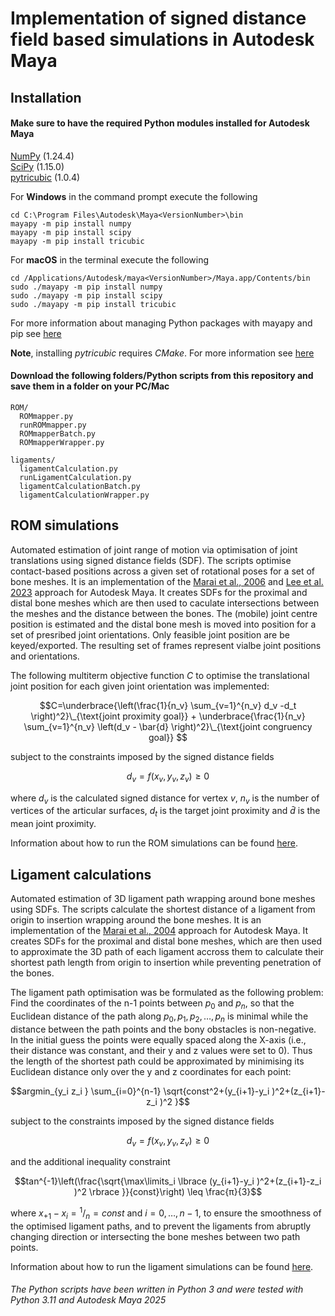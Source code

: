 # Implementation of signed distance field based simulations in Autodesk Maya

## Installation 
#### Make sure to have the required Python modules installed for Autodesk Maya

[NumPy](https://numpy.org/) (1.24.4)  
[SciPy](https://scipy.org/) (1.15.0)   
[pytricubic](https://github.com/danielguterding/pytricubic) (1.0.4)  

For **Windows** in the command prompt execute the following 
```
cd C:\Program Files\Autodesk\Maya<VersionNumber>\bin
mayapy -m pip install numpy
mayapy -m pip install scipy
mayapy -m pip install tricubic
```
For **macOS** in the terminal execute the following
```
cd /Applications/Autodesk/maya<VersionNumber>/Maya.app/Contents/bin
sudo ./mayapy -m pip install numpy
sudo ./mayapy -m pip install scipy
sudo ./mayapy -m pip install tricubic
```
For more information about managing Python packages with mayapy and pip see [here](https://help.autodesk.com/view/MAYAUL/2025/ENU/?guid=GUID-72A245EC-CDB4-46AB-BEE0-4BBBF9791627)

**Note**, installing *pytricubic* requires *CMake*. For more information see [here](https://github.com/danielguterding/pytricubic)

#### Download the following folders/Python scripts from this repository and save them in a folder on your PC/Mac
```
ROM/
  ROMmapper.py
  runROMmapper.py
  ROMmapperBatch.py
  ROMmapperWrapper.py

ligaments/
  ligamentCalculation.py  
  runLigamentCalculation.py  
  ligamentCalculationBatch.py
  ligamentCalculationWrapper.py
```

## ROM simulations
Automated estimation of joint range of motion via optimisation of joint translations using signed distance fields (SDF). The scripts optimise contact-based positions across a given set of rotational poses for a set of bone meshes. It is an implementation of the [Marai et al., 2006](https://doi.org/10.1109/IEMBS.2006.259742) and [Lee et al. 2023](https://doi.org/10.1098/rspb.2023.1446) approach for Autodesk Maya. It creates SDFs for the proximal and distal bone meshes which are then used to caculate intersections between the meshes and the distance between the bones. The (mobile) joint centre position is estimated and the distal bone mesh is moved into position for a set of presribed joint orientations. Only feasible joint position are be keyed/exported. The resulting set of frames represent vialbe joint positions and orientations.

The following multiterm objective function $C$ to optimise the translational joint position for each given joint orientation was implemented:

$$C=\underbrace{\left(\frac{1}{n_v} \sum_{v=1}^{n_v} d_v -d_t \right)^2}\_{\text{joint proximity goal}} + \underbrace{\frac{1}{n_v} \sum_{v=1}^{n_v} \left(d_v - \bar{d} \right)^2}\_{\text{joint congruency goal}} $$

subject to the constraints imposed by the signed distance fields

$$d_v= f(x_v,y_v,z_v ) \geq 0$$

where $d_v$ is the calculated signed distance for vertex $v$, $n_v$ is the number of vertices of the articular surfaces, $d_t$ is the target joint proximity and $\bar{d}$ is the mean joint proximity.

Information about how to run the ROM simulations can be found [here](https://github.com/OliverDemuth/MayaSignedDistanceFields/tree/main/ROM).

## Ligament calculations
Automated estimation of 3D ligament path wrapping around bone meshes using SDFs.
The scripts calculate the shortest distance of a ligament from origin to insertion wrapping around the bone meshes. It is an implementation of the [Marai et al., 2004](https://doi.org/10.1109/TBME.2004.826606) approach for Autodesk Maya. It creates SDFs for the proximal and distal bone meshes, which are then used to approximate the 3D path of each ligament accross them to calculate their shortest path length from origin to insertion while preventing penetration of the bones.

The ligament path optimisation was be formulated as the following problem: Find the coordinates of the n-1 points between $p_0$ and $p_n$, so that the Euclidean distance of the path along $p_0,p_1,p_2,\dotsc,p_n$ is minimal while the distance between the path points and the bony obstacles is non-negative. In the initial guess the points were equally spaced along the X-axis (i.e., their distance was constant, and their y and z values were set to 0). Thus the length of the shortest path could be approximated by minimising its Euclidean distance only over the y and z coordinates for each point:

$$argmin_{y_i z_i }  \sum_{i=0}^{n-1} \sqrt{const^2+(y_{i+1}-y_i )^2+(z_{i+1}-z_i )^2 }$$

subject to the constraints imposed by the signed distance fields

$$d_v= f(x_v,y_v,z_v ) \geq 0$$

and the additional inequality constraint

$$tan^{-1}\left(\frac{\sqrt{\max\limits_i⁡ \lbrace (y_{i+1}-y_i )^2+(z_{i+1}-z_i )^2 \rbrace }}{const}\right) \leq  \frac{π}{3}$$

where $x_{+1}-x_i =  {}^1/_n = const$ and $i = 0,\dotsc,n-1$, to ensure the smoothness of the optimised ligament paths, and to prevent the ligaments from abruptly changing direction or intersecting the bone meshes between two path points. 

Information about how to run the ligament simulations can be found [here](https://github.com/OliverDemuth/MayaSignedDistanceFields/tree/main/ligaments).

###### The Python scripts have been written in Python 3 and were tested with Python 3.11 and Autodesk Maya 2025
